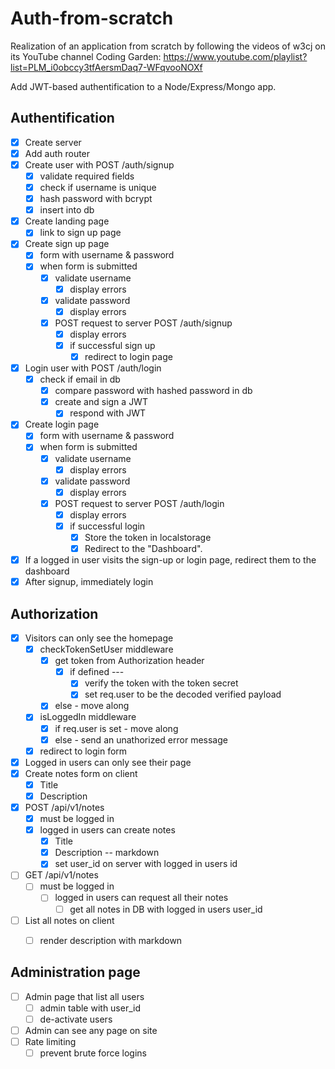 # Auth-from-scratch
Realization of an application from scratch by following the videos of w3cj on its YouTube channel Coding Garden: https://www.youtube.com/playlist?list=PLM_i0obccy3tfAersmDaq7-WFqvooNOXf

Add JWT-based authentification to a Node/Express/Mongo app.

## Authentification
* [X] Create server
* [X] Add auth router
* [X] Create user with POST /auth/signup
    * [X] validate required fields
    * [X] check if username is unique
    * [X] hash password with bcrypt
    * [X] insert into db
* [X] Create landing page
    * [X] link to sign up page
* [X] Create sign up page
    * [X] form with username & password
    * [X] when form is submitted
        * [X] validate username
            * [X] display errors
        * [X] validate password
            * [X] display errors
        * [X] POST request to server POST /auth/signup
            * [X] display errors
            * [X] if successful sign up
                * [X] redirect to login page
* [X] Login user with POST /auth/login
    * [X] check if email in db
        * [X] compare password with hashed password in db
        * [X] create and sign a JWT
            * [X] respond with JWT
* [X] Create login page
    * [X] form with username & password
    * [X] when form is submitted
        * [X] validate username
            * [X] display errors
        * [X] validate password
            * [X] display errors
        * [X] POST request to server POST /auth/login
            * [X] display errors
            * [X] if successful login
                * [X] Store the token in localstorage
                * [X] Redirect to the "Dashboard".
* [X] If a logged in user visits the sign-up or login page, redirect them to the dashboard                
* [X] After signup, immediately login

## Authorization
* [X] Visitors can only see the homepage
    * [X] checkTokenSetUser middleware
        * [X] get token from Authorization header
            * [X] if defined ---
                * [X] verify the token with the token secret
                * [X] set req.user to be the decoded verified payload
        * [X] else - move along
    * [X] isLoggedIn middleware
        * [X] if req.user is set - move along
        * [X] else - send an unathorized error message
    * [X] redirect to login form
* [X] Logged in users can only see their page
* [X] Create notes form on client
    * [X] Title
    * [X] Description
* [X] POST /api/v1/notes
    * [X] must be logged in
    * [X] logged in users can create notes
        * [X] Title
        * [X] Description -- markdown
        * [X] set user_id on server with logged in users id
* [ ] GET /api/v1/notes
    * [ ] must be logged in
        * [ ] logged in users can request all their notes
            * [ ] get all notes in DB with logged in users user_id
* [ ] List all notes on client
    * [ ] render description with markdown


## Administration page
* [ ] Admin page that list all users
    * [ ] admin table with user_id
    * [ ] de-activate users
* [ ] Admin can see any page on site
* [ ] Rate limiting
    * [ ] prevent brute force logins